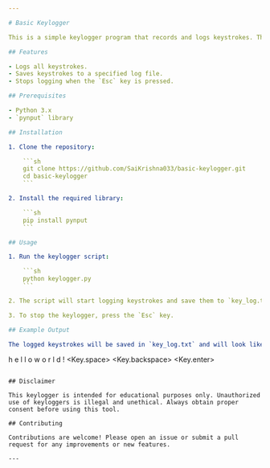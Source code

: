 ```yaml
---

# Basic Keylogger

This is a simple keylogger program that records and logs keystrokes. The program captures keyboard events and saves them to a file. It is intended for educational purposes only.

## Features

- Logs all keystrokes.
- Saves keystrokes to a specified log file.
- Stops logging when the `Esc` key is pressed.

## Prerequisites

- Python 3.x
- `pynput` library

## Installation

1. Clone the repository:

    ```sh
    git clone https://github.com/SaiKrishna033/basic-keylogger.git
    cd basic-keylogger
    ```

2. Install the required library:

    ```sh
    pip install pynput
    ```

## Usage

1. Run the keylogger script:

    ```sh
    python keylogger.py
    ```

2. The script will start logging keystrokes and save them to `key_log.txt` in the same directory.

3. To stop the keylogger, press the `Esc` key.

## Example Output

The logged keystrokes will be saved in `key_log.txt` and will look like this:

```
h e l l o   w o r l d !  <Key.space>  <Key.backspace>  <Key.enter>
```

## Disclaimer

This keylogger is intended for educational purposes only. Unauthorized use of keyloggers is illegal and unethical. Always obtain proper consent before using this tool.

## Contributing

Contributions are welcome! Please open an issue or submit a pull request for any improvements or new features.

---
```

